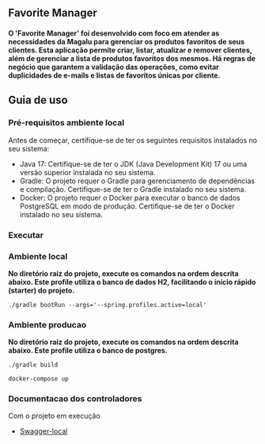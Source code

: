 ## Favorite Manager

#### O 'Favorite Manager' foi desenvolvido com foco em atender as necessidades da Magalu para gerenciar os produtos favoritos de seus clientes. Esta aplicação permite criar, listar, atualizar e remover clientes, além de gerenciar a lista de produtos favoritos dos mesmos. Há regras de negócio que garantem a validação das operações, como evitar duplicidades de e-mails e listas de favoritos únicas por cliente.

## <a name="guia-de-uso"></a>Guia de uso
### <a name="pre-requisitos-local"></a>Pré-requisitos ambiente local
Antes de começar, certifique-se de ter os seguintes requisitos instalados no seu sistema:

- Java 17: Certifique-se de ter o JDK (Java Development Kit) 17 ou uma versão superior instalada no seu sistema.
- Gradle: O projeto requer o Gradle para gerenciamento de dependências e compilação. Certifique-se de ter o Gradle instalado no seu sistema.
- Docker: O projeto requer o Docker para executar o banco de dados PostgreSQL em modo de produção. Certifique-se de ter o Docker instalado no seu sistema.

### <a name="executar-api"></a>Executar
### <a name="ambiente-local"></a>Ambiente local
**No diretório raiz do projeto, execute os comandos na ordem descrita abaixo. Este profile utiliza o banco de dados H2, facilitando o início rápido (starter) do projeto.**

````
./gradle bootRun --args='--spring.profiles.active=local'
````

### <a name="ambiente-local"></a>Ambiente producao
**No diretório raiz do projeto, execute os comandos na ordem descrita abaixo. Este profile utiliza o banco de postgres.**
````
./gradle build
````
````
docker-compose up
````

### Documentacao dos controladores
Com o projeto em execução
* [Swagger-local](http://localhost:8080/swagger-ui/index.html)